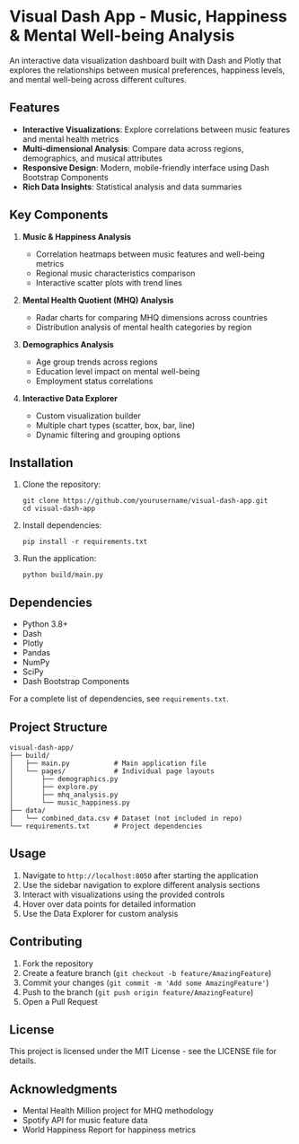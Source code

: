 # Visual Dash App - Music, Happiness & Mental Well-being Analysis

An interactive data visualization dashboard built with Dash and Plotly that explores the relationships between musical preferences, happiness levels, and mental well-being across different cultures.

## Features

- **Interactive Visualizations**: Explore correlations between music features and mental health metrics
- **Multi-dimensional Analysis**: Compare data across regions, demographics, and musical attributes
- **Responsive Design**: Modern, mobile-friendly interface using Dash Bootstrap Components
- **Rich Data Insights**: Statistical analysis and data summaries

## Key Components

1. **Music & Happiness Analysis**
   - Correlation heatmaps between music features and well-being metrics
   - Regional music characteristics comparison
   - Interactive scatter plots with trend lines

2. **Mental Health Quotient (MHQ) Analysis**
   - Radar charts for comparing MHQ dimensions across countries
   - Distribution analysis of mental health categories by region

3. **Demographics Analysis**
   - Age group trends across regions
   - Education level impact on mental well-being
   - Employment status correlations

4. **Interactive Data Explorer**
   - Custom visualization builder
   - Multiple chart types (scatter, box, bar, line)
   - Dynamic filtering and grouping options

## Installation

1. Clone the repository:
   ```
   git clone https://github.com/yourusername/visual-dash-app.git
   cd visual-dash-app
   ```

2. Install dependencies:
   ```
   pip install -r requirements.txt
   ```

3. Run the application:
   ```
   python build/main.py
   ```

## Dependencies

- Python 3.8+
- Dash
- Plotly
- Pandas
- NumPy
- SciPy
- Dash Bootstrap Components

For a complete list of dependencies, see `requirements.txt`.

## Project Structure

```
visual-dash-app/
├── build/
│   ├── main.py           # Main application file
│   └── pages/            # Individual page layouts
│       ├── demographics.py
│       ├── explore.py
│       ├── mhq_analysis.py
│       └── music_happiness.py
├── data/
│   └── combined_data.csv # Dataset (not included in repo)
└── requirements.txt      # Project dependencies
```

## Usage

1. Navigate to `http://localhost:8050` after starting the application
2. Use the sidebar navigation to explore different analysis sections
3. Interact with visualizations using the provided controls
4. Hover over data points for detailed information
5. Use the Data Explorer for custom analysis

## Contributing

1. Fork the repository
2. Create a feature branch (`git checkout -b feature/AmazingFeature`)
3. Commit your changes (`git commit -m 'Add some AmazingFeature'`)
4. Push to the branch (`git push origin feature/AmazingFeature`)
5. Open a Pull Request

## License

This project is licensed under the MIT License - see the LICENSE file for details.

## Acknowledgments

- Mental Health Million project for MHQ methodology
- Spotify API for music feature data
- World Happiness Report for happiness metrics